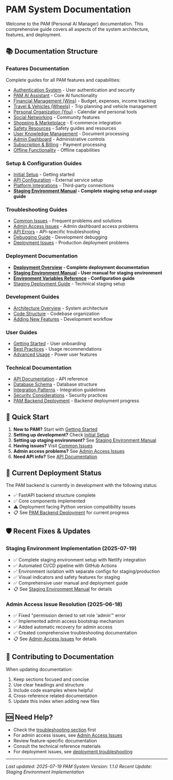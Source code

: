 
# PAM System Documentation

Welcome to the PAM (Personal AI Manager) documentation. This comprehensive guide covers all aspects of the system architecture, features, and deployment.

## 📚 Documentation Structure

### Features Documentation
Complete guides for all PAM features and capabilities:
- [Authentication System](features/authentication-system.md) - User authentication and security
- [PAM AI Assistant](features/pam-ai-assistant.md) - Core AI functionality
- [Financial Management (Wins)](features/financial-management.md) - Budget, expenses, income tracking
- [Travel & Vehicles (Wheels)](features/travel-vehicles.md) - Trip planning and vehicle management
- [Personal Organization (You)](features/personal-organization.md) - Calendar and personal tools
- [Social Networking](features/social-networking.md) - Community features
- [Shopping & Marketplace](features/shopping-marketplace.md) - E-commerce integration
- [Safety Resources](features/safety-resources.md) - Safety guides and resources
- [User Knowledge Management](features/user-knowledge-management.md) - Document processing
- [Admin Dashboard](features/admin-dashboard.md) - Administrative controls
- [Subscription & Billing](features/subscription-billing.md) - Payment processing
- [Offline Functionality](features/offline-functionality.md) - Offline capabilities

### Setup & Configuration Guides
- [Initial Setup](guides/setup/initial-setup.md) - Getting started
- [API Configuration](guides/setup/api-configuration.md) - External service setup
- [Platform Integrations](guides/setup/platform-integrations.md) - Third-party connections
- **[Staging Environment Manual](STAGING_ENVIRONMENT_MANUAL.md) - Complete staging setup and usage guide**

### Troubleshooting Guides
- [Common Issues](guides/troubleshooting/common-issues.md) - Frequent problems and solutions
- [Admin Access Issues](guides/troubleshooting/admin-access-issues.md) - Admin dashboard access problems
- [API Errors](guides/troubleshooting/api-errors.md) - API-specific troubleshooting
- [Debugging Guide](guides/troubleshooting/debugging-guide.md) - Development debugging
- [Deployment Issues](guides/troubleshooting/deployment-issues.md) - Production deployment problems

### Deployment Documentation
- **[Deployment Overview](deployment/README.md) - Complete deployment documentation**
- **[Staging Environment Manual](STAGING_ENVIRONMENT_MANUAL.md) - User manual for staging environment**
- **[Environment Variables Reference](deployment/environment-variables.md) - Configuration guide**
- [Staging Deployment Guide](../STAGING_DEPLOYMENT_GUIDE.md) - Technical staging setup

### Development Guides
- [Architecture Overview](guides/development/architecture-overview.md) - System architecture
- [Code Structure](guides/development/code-structure.md) - Codebase organization
- [Adding New Features](guides/development/adding-new-features.md) - Development workflow

### User Guides
- [Getting Started](guides/user-guides/getting-started.md) - User onboarding
- [Best Practices](guides/user-guides/best-practices.md) - Usage recommendations
- [Advanced Usage](guides/user-guides/advanced-usage.md) - Power user features

### Technical Documentation
- [API Documentation](technical/api-documentation.md) - API reference
- [Database Schema](technical/database-schema.md) - Database structure
- [Integration Patterns](technical/integration-patterns.md) - Integration guidelines
- [Security Considerations](technical/security-considerations.md) - Security practices
- [PAM Backend Deployment](technical/pam-backend-deployment.md) - Backend deployment progress

## 🚀 Quick Start

1. **New to PAM?** Start with [Getting Started](guides/user-guides/getting-started.md)
2. **Setting up development?** Check [Initial Setup](guides/setup/initial-setup.md)
3. **Setting up staging environment?** See [Staging Environment Manual](STAGING_ENVIRONMENT_MANUAL.md)
4. **Having issues?** Visit [Common Issues](guides/troubleshooting/common-issues.md)
5. **Admin access problems?** See [Admin Access Issues](guides/troubleshooting/admin-access-issues.md)
6. **Need API info?** See [API Documentation](technical/api-documentation.md)

## 🔧 Current Deployment Status

The PAM backend is currently in development with the following status:
- ✅ FastAPI backend structure complete
- ✅ Core components implemented
- ⚠️ Deployment facing Python version compatibility issues
- 📋 See [PAM Backend Deployment](technical/pam-backend-deployment.md) for current progress

## 🛡️ Recent Fixes & Updates

### Staging Environment Implementation (2025-07-19)
- ✅ Complete staging environment setup with Netlify integration
- ✅ Automated CI/CD pipeline with GitHub Actions
- ✅ Environment isolation with separate configs for staging/production
- ✅ Visual indicators and safety features for staging
- ✅ Comprehensive user manual and deployment guide
- 📋 See [Staging Environment Manual](STAGING_ENVIRONMENT_MANUAL.md) for details

### Admin Access Issue Resolution (2025-06-18)
- ✅ Fixed "permission denied to set role 'admin'" error
- ✅ Implemented admin access bootstrap mechanism
- ✅ Added automatic recovery for admin access
- ✅ Created comprehensive troubleshooting documentation
- 📋 See [Admin Access Issues](guides/troubleshooting/admin-access-issues.md) for details

## 📝 Contributing to Documentation

When updating documentation:
1. Keep sections focused and concise
2. Use clear headings and structure
3. Include code examples where helpful
4. Cross-reference related documentation
5. Update this index when adding new files

## 🆘 Need Help?

- Check the [troubleshooting section](guides/troubleshooting/) first
- For admin access issues, see [Admin Access Issues](guides/troubleshooting/admin-access-issues.md)
- Review feature-specific documentation
- Consult the technical reference materials
- For deployment issues, see [deployment troubleshooting](guides/troubleshooting/deployment-issues.md)

---

*Last updated: 2025-07-19*
*PAM System Version: 1.1.0*
*Recent Update: Staging Environment Implementation*
